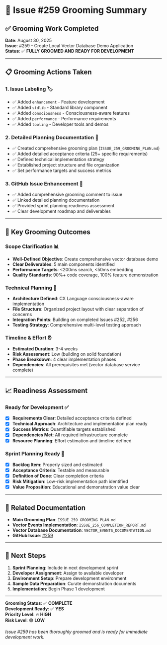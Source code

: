 # 🎯 Issue #259 Grooming Summary

## ✅ Grooming Work Completed

**Date**: August 30, 2025  
**Issue**: #259 - Create Local Vector Database Demo Application  
**Status**: ✅ **FULLY GROOMED AND READY FOR DEVELOPMENT**  

---

## 📋 Grooming Actions Taken

### **1. Issue Labeling** 🏷️
- ✅ Added `enhancement` - Feature development
- ✅ Added `stdlib` - Standard library component
- ✅ Added `consciousness` - Consciousness-aware features
- ✅ Added `performance` - Performance requirements
- ✅ Added `tooling` - Developer tools and demos

### **2. Detailed Planning Documentation** 📄
- ✅ Created comprehensive grooming plan (`ISSUE_259_GROOMING_PLAN.md`)
- ✅ Added detailed acceptance criteria (25+ specific requirements)
- ✅ Defined technical implementation strategy
- ✅ Established project structure and file organization
- ✅ Set performance targets and success metrics

### **3. GitHub Issue Enhancement** 💬
- ✅ Added comprehensive grooming comment to issue
- ✅ Linked detailed planning documentation
- ✅ Provided sprint planning readiness assessment
- ✅ Clear development roadmap and deliverables

---

## 🎯 Key Grooming Outcomes

### **Scope Clarification** 📊
- **Well-Defined Objective**: Create comprehensive vector database demo
- **Clear Deliverables**: 5 main components identified
- **Performance Targets**: <200ms search, <50ms embedding
- **Quality Standards**: 90%+ code coverage, 100% feature demonstration

### **Technical Planning** 🔧
- **Architecture Defined**: CX Language consciousness-aware implementation
- **File Structure**: Organized project layout with clear separation of concerns
- **Integration Points**: Building on completed Issues #252, #256
- **Testing Strategy**: Comprehensive multi-level testing approach

### **Timeline & Effort** ⏰
- **Estimated Duration**: 3-4 weeks
- **Risk Assessment**: Low (building on solid foundation)
- **Phase Breakdown**: 4 clear implementation phases
- **Dependencies**: All prerequisites met (vector database service complete)

---

## 📈 Readiness Assessment

### **Ready for Development** ✅
- [x] **Requirements Clear**: Detailed acceptance criteria defined
- [x] **Technical Approach**: Architecture and implementation plan ready
- [x] **Success Metrics**: Quantifiable targets established
- [x] **Dependencies Met**: All required infrastructure complete
- [x] **Resource Planning**: Effort estimation and timeline defined

### **Sprint Planning Ready** 🚀
- [x] **Backlog Item**: Properly sized and estimated
- [x] **Acceptance Criteria**: Testable and measurable
- [x] **Definition of Done**: Clear completion criteria
- [x] **Risk Mitigation**: Low-risk implementation path identified
- [x] **Value Proposition**: Educational and demonstration value clear

---

## 🔗 Related Documentation

- **Main Grooming Plan**: `ISSUE_259_GROOMING_PLAN.md`
- **Vector Events Implementation**: `ISSUE_256_COMPLETION_REPORT.md`
- **Vector Database Documentation**: `VECTOR_EVENTS_DOCUMENTATION.md`
- **GitHub Issue**: [#259](https://github.com/TheManInTheBox/cx/issues/259)

---

## 🎉 Next Steps

1. **Sprint Planning**: Include in next development sprint
2. **Developer Assignment**: Assign to available developer
3. **Environment Setup**: Prepare development environment
4. **Sample Data Preparation**: Curate demonstration documents
5. **Implementation**: Begin Phase 1 development

---

**Grooming Status**: ✅ **COMPLETE**  
**Development Ready**: ✅ **YES**  
**Priority Level**: 🔥 **HIGH**  
**Risk Level**: 🟢 **LOW**  

*Issue #259 has been thoroughly groomed and is ready for immediate development work.*
